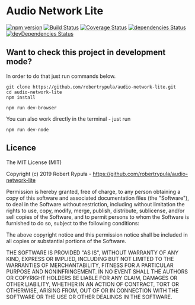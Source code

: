 # Audio Network Lite

[![npm version](https://badge.fury.io/js/audio-network-lite.svg)](https://badge.fury.io/js/audio-network-lite)
[![Build Status](https://travis-ci.org/robertrypula/audio-network-lite.svg?branch=master)](https://travis-ci.org/robertrypula/audio-network-lite)
[![Coverage Status](https://coveralls.io/repos/github/robertrypula/audio-network-lite/badge.svg?branch=master)](https://coveralls.io/github/robertrypula/audio-network-lite?branch=master)
[![dependencies Status](https://david-dm.org/robertrypula/audio-network-lite/status.svg)](https://david-dm.org/robertrypula/audio-network-lite)
[![devDependencies Status](https://david-dm.org/robertrypula/audio-network-lite/dev-status.svg)](https://david-dm.org/robertrypula/audio-network-lite?type=dev)

## Want to check this project in development mode?

In order to do that just run commands below.

```
git clone https://github.com/robertrypula/audio-network-lite.git
cd audio-network-lite
npm install

npm run dev-browser
```

You can also work directly in the terminal - just run

```
npm run dev-node
```

## Licence

The MIT License (MIT)

Copyright (c) 2019 Robert Rypuła - https://github.com/robertrypula/audio-network-lite

Permission is hereby granted, free of charge, to any person obtaining a copy of
this software and associated documentation files (the "Software"), to deal in
the Software without restriction, including without limitation the rights to
use, copy, modify, merge, publish, distribute, sublicense, and/or sell copies of
the Software, and to permit persons to whom the Software is furnished to do so,
subject to the following conditions:

The above copyright notice and this permission notice shall be included in all
copies or substantial portions of the Software.

THE SOFTWARE IS PROVIDED "AS IS", WITHOUT WARRANTY OF ANY KIND, EXPRESS OR
IMPLIED, INCLUDING BUT NOT LIMITED TO THE WARRANTIES OF MERCHANTABILITY, FITNESS
FOR A PARTICULAR PURPOSE AND NONINFRINGEMENT. IN NO EVENT SHALL THE AUTHORS OR
COPYRIGHT HOLDERS BE LIABLE FOR ANY CLAIM, DAMAGES OR OTHER LIABILITY, WHETHER
IN AN ACTION OF CONTRACT, TORT OR OTHERWISE, ARISING FROM, OUT OF OR IN
CONNECTION WITH THE SOFTWARE OR THE USE OR OTHER DEALINGS IN THE SOFTWARE.
